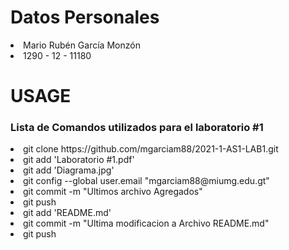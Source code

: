 # Datos Personales
<li> Mario Rubén García Monzón </li>
<li> 1290 - 12 - 11180 </li>

# USAGE
<h3>Lista de Comandos utilizados para el laboratorio #1</h3>
<li value = "1">git clone https://github.com/mgarciam88/2021-1-AS1-LAB1.git</li>
<li>git add 'Laboratorio #1.pdf'</li>
<li>git add 'Diagrama.jpg'</li>
<li>git config --global user.email "mgarciam88@miumg.edu.gt"</li>
<li>git commit -m "Ultimos archivo Agregados"</li>
<li>git push</li>
<li>git add 'README.md'</li>
<li>git commit -m "Ultima modificacion a Archivo README.md"</li>
<li>git push</li>